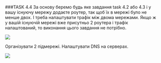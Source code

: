 ###TASK 4.4
За основу беремо будь яке завдання task 4.2 або 4.3 і у вашу існуючу мережу додаєте роутер, так щоб їх в мережі було не менше двох. І треба налаштувати трафік між двома мережами. Якщо ж у вашій існуючій мережі вже присутньо 2 роутера і трафік
налаштований, то виконання цього завдання не потрібно.

![ ](/home/user/DevOps_online_Dnipro_2020Q4/m4/task4.4/images/task4.4_01.jpg  "1")

Організувати 2 підмережі. Налаштувати DNS на серверах.

![ ](/home/user/DevOps_online_Dnipro_2020Q4/m4/task4.4/images/task4.4_02.jpg  "2")
